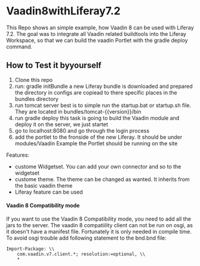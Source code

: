 # Vaadin8withLiferay7.2
This Repo shows an simple example, how Vaadin 8 can be used with Liferay 7.2. The goal was to integrate all Vaadin related buildtools into the Liferay Workspace, so that we can build the vaadin Portlet with the gradle deploy command. 

## How to Test it byyourself
1. Clone this repo
2. run: gradle initBundle
        a new Liferay bundle is downloaded and prepared
        the directory in configs are copiead to there specific places in the bundles directory
3. run tomcat server
        best is to simple run the startup.bat or startup.sh file. They are located in bundles/tomcat-{{version}}/bin
4. run gradle deploy
        this task is going to build the Vaadin module and deploy it on the server, we just startet
5. go to localhost:8080 and go through the login process
6. add the portlet to the fronside of the new Liferay. It should be under modules/Vaadin Example
        the Portlet should be running on the site

Features:
  - custome Widgetset. You can add your own connector and so to the widgetset
  - custome theme. The theme can be changed as wanted. It inherits from the basic vaadin theme
  - Liferay feature can be used

#### Vaadin 8 Compatibility mode
If you want to use the Vaadin 8 Compatibility mode, you need to add all the jars to the server. The vaadin 8 compatiility client can not be run on osgi, as it doesn't have a manifest file. Fortunately it is only needed in compile time. To avoid osgi trouble add following statement to the bnd.bnd file:

    Import-Package: \\
        com.vaadin.v7.client.*; resolution:=optional, \\
        *
